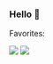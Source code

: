 ### Hello 👋

Favorites:
<div>
<img src="https://cdn.jsdelivr.net/gh/devicons/devicon@latest/icons/cplusplus/cplusplus-original.svg" />
<img src="https://cdn.jsdelivr.net/gh/devicons/devicon@latest/icons/opengl/opengl-original.svg" />
          
</div>
